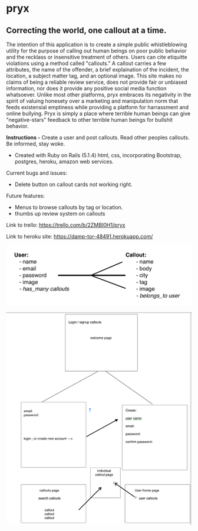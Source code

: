 # pryx


## Correcting the world, one callout at a time.

The intention of this application is to create a simple public whistleblowing utility for the purpose of calling out human beings on poor public behavior and the recklass or insensitive treatment of others. Users can cite etiquitte violations using a method called "callouts." A callout carries a few attributes, the name of the offender, a brief explaination of the incident, the location, a subject matter tag, and an optional image. This site makes no claims of being a reliable review service, does not provide fair or unbiased information, nor does it provide any positive social media function whatsoever. Unlike most other platforms, pryx embraces its negativity in the spirit of valuing honesety over a marketing and manipulation norm that feeds existensial emptiness while providing a platform for harrassment and online bullying. Pryx is simply a place where terrible human beings can give "negative-stars" feedback to other terrible human beings for bullshit behavior. 

**Instructions -**
Create a user and post callouts. Read other peoples callouts. Be informed, stay woke. 

- Created with Ruby on Rails (5.1.4) html, css,  incorporating Bootstrap, postgres, heroku, amazon web services.



Current bugs and issues:

- Delete button on callout cards not working right.


Future features: 

- Menus to browse callouts by tag or location.
- thumbs up review system on callouts

Link to trello: 
https://trello.com/b/2ZMBI0H1/pryx

Link to heroku site:
https://damp-tor-48491.herokuapp.com/

![](./readme_images/erd.png)

![](./readme_images/wireframe.png)

